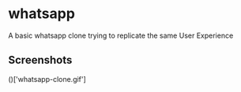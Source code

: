 # whatsapp

A basic whatsapp clone trying to replicate the same User Experience

## Screenshots

()['whatsapp-clone.gif']
